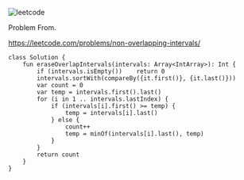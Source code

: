 ![leetcode](https://github.com/MYKIM95/LeetcodeDaily/assets/77060863/23fdf151-cc7d-4d69-8e11-627748fd7b50)

Problem From.

https://leetcode.com/problems/non-overlapping-intervals/

```
class Solution {
    fun eraseOverlapIntervals(intervals: Array<IntArray>): Int {
        if (intervals.isEmpty())    return 0
		intervals.sortWith(compareBy({it.first()}, {it.last()}))
		var count = 0
		var temp = intervals.first().last()
		for (i in 1 .. intervals.lastIndex) {
			if (intervals[i].first() >= temp) {
				temp = intervals[i].last()
			} else {
				count++
				temp = minOf(intervals[i].last(), temp)
			}
		}
		return count
	}
}
```
